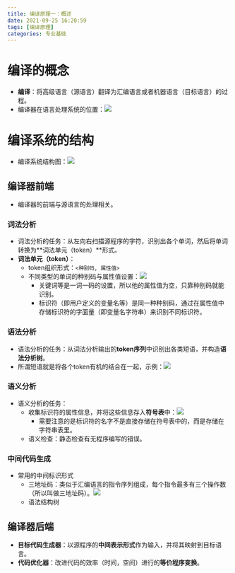 ```yaml
---
title: 编译原理一：概述
date: 2021-09-25 16:20:59
tags: [编译原理]
categories: 专业基础
---
```


# 编译的概念

* **编译**：将高级语言（源语言）翻译为汇编语言或者机器语言（目标语言）的过程。
* 编译器在语言处理系统的位置：![](https://zjpicture.oss-cn-beijing.aliyuncs.com/img/20210925163318.png)

# 编译系统的结构

* 编译系统结构图：![](https://zjpicture.oss-cn-beijing.aliyuncs.com/img/20210925163422.png)

## 编译器前端

* 编译器的前端与源语言的处理相关。

### 词法分析

* 词法分析的任务：从左向右扫描源程序的字符，识别出各个单词，然后将单词转换为**词法单元（token）**形式。
* **词法单元（token）**：
  * token组织形式：`<种别码, 属性值>`
  * 不同类型的单词的种别码与属性值设置：![](https://zjpicture.oss-cn-beijing.aliyuncs.com/img/20210925163938.png)
    * 关键词等是一词一码的设置，所以他的属性值为空，只靠种别码就能识别。
    * 标识符（即用户定义的变量名等）是同一种种别码，通过在属性值中存储标识符的字面量（即变量名字符串）来识别不同标识符。

### 语法分析

* 语法分析的任务：从词法分析输出的**token序列**中识别出各类短语，并构造**语法分析树**。
* 所谓短语就是将各个token有机的结合在一起，示例：![](https://zjpicture.oss-cn-beijing.aliyuncs.com/img/20210925164720.png)

### 语义分析

* 语义分析的任务：
  * 收集标识符的属性信息，并将这些信息存入**符号表**中：![](https://zjpicture.oss-cn-beijing.aliyuncs.com/img/20210925164957.png)
    * 需要注意的是标识符的名字不是直接存储在符号表中的，而是存储在字符串表里。
  * 语义检查：静态检查有无程序编写的错误。

### 中间代码生成

* 常用的中间标识形式
  * 三地址码：类似于汇编语言的指令序列组成，每个指令最多有三个操作数（所以叫做三地址码）。![](https://zjpicture.oss-cn-beijing.aliyuncs.com/img/20210925165559.png)
  * 语法结构树

## 编译器后端

* **目标代码生成器**：以源程序的**中间表示形式**作为输入，并将其映射到目标语言。
* **代码优化器**：改进代码的效率（时间，空间）进行的**等价程序变换**。